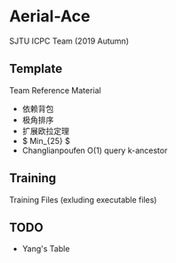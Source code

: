 # Aerial-Ace
SJTU ICPC Team (2019 Autumn)
## Template
Team Reference Material
+ 依赖背包
+ 极角排序
+ 扩展欧拉定理
+ $ Min_{25} $
+ Changlianpoufen O(1) query k-ancestor
## Training
Training Files (exluding executable files)
## TODO
+ Yang's Table
